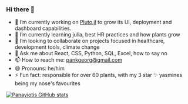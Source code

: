 ### Hi there 👋

<!--
**pankgeorg/pankgeorg** is a ✨ _special_ ✨ repository because its `README.md` (this file) appears on your GitHub profile.
-->


- 🔭 I’m currently working on [Pluto.jl](https://github.com/fonsp/Pluto.jl) to grow its UI, deployment and dashboard capabilities. 
- 🌱 I’m currently learning julia, best HR practices and how plants grow
- 👯 I’m looking to collaborate on projects focused in healthcare, development tools, climate change
- 💬 Ask me about React, CSS, Python, SQL, Excel, how to say no 
- 📫 How to reach me: pankgeorg@gmail.com
- 😄 Pronouns: he/him
- ⚡ Fun fact: responsible for over 60 plants, with my 3 star ✨ yasmines being my nose's favourites 

[![Panayiotis GitHub stats](https://github-readme-stats.vercel.app/api?username=pankgeorg)](https://github.com/pankgeorg)
